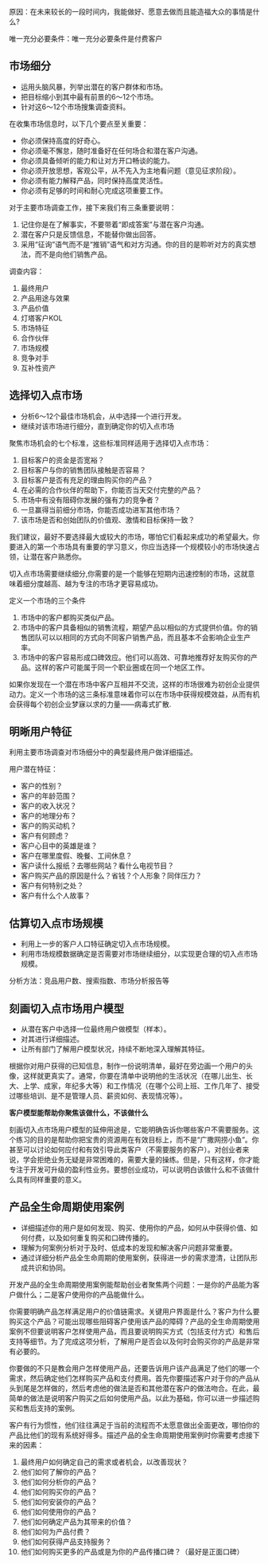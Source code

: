 原因：在未来较长的一段时间内，我能做好、愿意去做而且能造福大众的事情是什么?

唯一充分必要条件：唯一充分必要条件是付费客户


## 市场细分

- 运用头脑风暴，列举出潜在的客户群体和市场。
- 把目标缩小到其中最有前景的6～12个市场。
- 针对这6～12个市场搜集调查资料。

在收集市场信息时，以下几个要点至关重要：
- 你必须保持高度的好奇心。
- 你必须毫不懈怠，随时准备好在任何场合和潜在客户沟通。
- 你必须具备倾听的能力和让对方开口畅谈的能力。
- 你必须开放思想，客观公平，从不先入为主地看问题（意见征求阶段）。
- 你必须有能力解释产品，同时保持高度灵活性。
- 你必须有足够的时间和耐心完成这项重要工作。

对于主要市场调查工作，接下来我们有三条重要说明：  
1. 记住你是在了解事实，不要带着“即成答案”与潜在客户沟通。
2. 潜在客户只是反馈信息，不能替你做出回答。
3. 采用“征询”语气而不是“推销”语气和对方沟通。你的目的是聆听对方的真实想法，而不是向他们销售产品。

调查内容：

1. 最终用户
2. 产品用途与效果
3. 产品价值
4. 灯塔客户KOL
5. 市场特征
6. 合作伙伴
7. 市场规模
8. 竞争对手
9. 互补性资产

## 选择切入点市场

- 分析6～12个最佳市场机会，从中选择一个进行开发。
- 继续对该市场进行细分，直到确定你的切入点市场

聚焦市场机会的七个标准，这些标准同样适用于选择切入点市场：
1. 目标客户的资金是否宽裕？
2. 目标客户与你的销售团队接触是否容易？
3. 目标客户是否有充足的理由购买你的产品？
4. 在必需的合作伙伴的帮助下，你能否当天交付完整的产品？
5. 市场中有没有阻碍你发展的强有力的竞争者？
6. 一旦赢得当前细分市场，你能否成功进军其他市场？
7. 该市场是否和创始团队的价值观、激情和目标保持一致？

我们建议，最好不要选择最大或较大的市场，哪怕它们看起来成功的希望最大。你要进入的第一个市场具有重要的学习意义，你应当选择一个规模较小的市场快速占领，让潜在客户熟悉你。

切入点市场需要继续细分,你需要的是一个能够在短期内迅速控制的市场，这就意味着细分度越高、越为专注的市场才更容易成功。

定义一个市场的三个条件
1. 市场中的客户都购买类似产品。
2. 市场中的客户具备相似的销售流程，期望产品以相似的方式提供价值。你的销售团队可以以相同的方式向不同客户销售产品，而且基本不会影响企业生产率。
3. 市场中的客户容易形成口碑效应。他们可以高效、可靠地推荐好友购买你的产品。这样的客户可能属于同一个职业圈或在同一个地区工作。

如果你发现在一个潜在市场中客户互相并不交流，这样的市场很难为初创企业提供动力。定义一个市场的这三条标准意味着你可以在市场中获得规模效益，从而有机会获得每个初创企业梦寐以求的力量——病毒式扩散.

## 明晰用户特征

利用主要市场调查对市场细分中的典型最终用户做详细描述。

用户潜在特征：

- 客户的性别？
- 客户的年龄范围？
- 客户的收入状况？
- 客户的地理分布？
- 客户的购买动机？
- 客户有何顾虑？
- 客户心目中的英雄是谁？
- 客户在哪里度假、晚餐、工间休息？
- 客户读什么报纸？去哪些网站？看什么电视节目？
- 客户购买产品的原因是什么？省钱？个人形象？同伴压力？
- 客户有何特别之处？
- 客户有什么个人故事？


## 估算切入点市场规模

- 利用上一步的客户人口特征确定切入点市场规模。
- 利用市场规模数据确定是否需要对市场继续细分，以实现更合理的切入点市场规模。

分析方法：竞品用户数、搜索指数、市场分析报告等


## 刻画切入点市场用户模型

- 从潜在客户中选择一位最终用户做模型（样本）。
- 对其进行详细描述。
- 让所有部门了解用户模型状况，持续不断地深入理解其特征。

根据你对用户获得的已知信息，制作一份说明清单，最好在旁边画一个用户的头像，这样就更真实了。通常，你要在清单中说明他的生活状况（在哪儿出生、长大、上学、成家，年纪多大等）和工作情况（在哪个公司上班、工作几年了、接受过哪些培训、是不是管理人员、薪资如何、表现情况等）。

**客户模型能帮助你聚焦该做什么，不该做什么**  

刻画切入点市场用户模型的延伸用途是，它能明确告诉你哪些客户不需要服务。这个练习的目的是帮助你把宝贵的资源用在有效目标上，而不是“广撒网捞小鱼”。你甚至可以讨论如何应付和有效引导此类客户（不需要服务的客户）。对创业者来说，学会拒绝业务无疑是非常困难的，需要大量的操练。但是，只有这样，你才能专注于开发可升级的盈利性业务。要想创业成功，可以说明白该做什么和不该做什么具有同样重要的意义。


## 产品全生命周期使用案例

- 详细描述你的用户是如何发现、购买、使用你的产品，如何从中获得价值、如何付费，以及如何重复购买和口碑传播的。
- 理解为何案例分析对于及时、低成本的发现和解决客户问题非常重要。
- 通过详细分析产品全生命周期的使用案例，获得进一步的需求澄清，让团队形成共识和协同。

开发产品的全生命周期使用案例能帮助创业者聚焦两个问题：一是你的产品能为客户做什么；二是客户使用你的产品能做什么。

你需要明确产品怎样满足用户的价值链需求。关键用户界面是什么？客户为什么要购买这个产品？可能出现哪些阻碍客户使用该产品的障碍？产品的全生命周期使用案例不但要说明客户怎样使用产品，而且要说明购买方式（包括支付方式）和售后支持等细节。为了完成这项分析，了解用户是否会以及何时会购买你的产品是非常有必要的。

你要做的不只是教会用户怎样使用产品，还要告诉用户该产品满足了他们的哪一个需求，然后确定他们怎样购买产品和支付费用。首先你要描述客户对于你的产品从头到尾是怎样做的，然后考虑他的做法是否和其他潜在客户的做法吻合。在此，最简单的做法是说明客户购买之后如何使用产品。以此为基础，你可以进一步描述购买和售后支持的案例。

客户有行为惯性，他们往往满足于当前的流程而不太愿意做出全面更改，哪怕你的产品比他们的现有系统好得多。描述产品的全生命周期使用案例时你需要考虑接下来的因素：

1. 最终用户如何确定自己的需求或者机会，以改善现状？
2. 他们如何了解你的产品？
3. 他们如何分析你的产品？
4. 他们如何购买你的产品？
5. 他们如何安装你的产品？
6. 他们如何使用你的产品？
7. 他们如何确定产品为其带来的价值？
8. 他们如何为产品付费？
9. 他们如何获得产品支持服务？
10. 他们如何购买更多的产品或是为你的产品传播口碑？（最好是正面口碑）